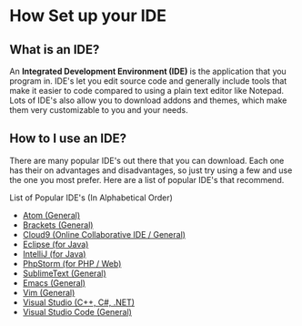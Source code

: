 # How Set up your IDE

## What is an IDE?
An **Integrated Development Environment (IDE)** is the application that you program in. IDE's let you edit source code and generally include tools that make it easier to code compared to using a plain text editor like Notepad. Lots of IDE's also allow you to download addons and themes, which make them very customizable to you and your needs.

## How to I use an IDE?
There are many popular IDE's out there that you can download. Each one has their on advantages and disadvantages, so just try using a few and use the one you most prefer. Here are a list of popular IDE's that recommend.

List of Popular IDE's (In Alphabetical Order)
- [Atom (General)](https://atom.io/)
- [Brackets (General)](http://brackets.io/)
- [Cloud9 (Online Collaborative IDE / General)](https://c9.io/)
- [Eclipse (for Java)](https://eclipse.org/)
- [IntelliJ (for Java)](https://www.jetbrains.com/idea/)
- [PhpStorm (for PHP / Web)](https://www.jetbrains.com/phpstorm/)
- [SublimeText (General)](https://www.sublimetext.com/)
- [Emacs (General)](https://www.gnu.org/software/emacs/)
- [Vim (General)](http://www.vim.org/)
- [Visual Studio (C++, C#, .NET)](https://www.visualstudio.com/en-us/visual-studio-homepage-vs.aspx)
- [Visual Studio Code (General)](https://code.visualstudio.com/)
